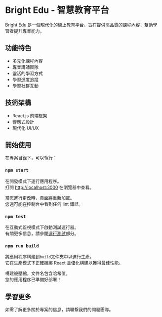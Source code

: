 # Bright Edu - 智慧教育平台

Bright Edu 是一個現代化的線上教育平台，旨在提供高品質的課程內容，幫助學習者提升專業能力。

## 功能特色

- 多元化課程內容
- 專業講師團隊
- 靈活的學習方式
- 學習進度追蹤
- 學習社群互動

## 技術架構

- React.js 前端框架
- 響應式設計
- 現代化 UI/UX

## 開始使用

在專案目錄下，可以執行：

### `npm start`

在開發模式下運行應用程序。\
打開 [http://localhost:3000](http://localhost:3000) 在瀏覽器中查看。

當您進行更改時，頁面將重新加載。\
您還可能在控制台中看到任何 lint 錯誤。

### `npm test`

在互動式監視模式下啟動測試運行器。\
有關更多信息，請參閱[運行測試](https://facebook.github.io/create-react-app/docs/running-tests)部分。

### `npm run build`

將應用程序構建到`build`文件夾中以進行生產。\
它在生產模式下正確捆綁 React 並優化構建以獲得最佳性能。

構建被壓縮，文件名包含哈希值。\
您的應用程序已準備好部署！

## 學習更多

如需了解更多關於專案的信息，請聯繫我們的開發團隊。
